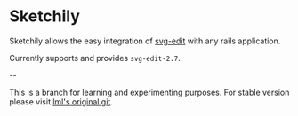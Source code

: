 # Sketchily

Sketchily allows the easy integration of [svg-edit](http://code.google.com/p/svg-edit/) with any rails application.

Currently supports and provides `svg-edit-2.7`.

--

This is a branch for learning and experimenting purposes. For stable version please visit [lml's original git](https://github.com/lml/sketchily).
